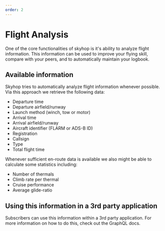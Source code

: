 ```yaml
---
order: 2
---
```


# Flight Analysis

One of the core functionalities of skyhop is it's ability to analyze flight information. This information can be used to improve your flying skill, compare with your peers, and to automatically maintain your logbook.

## Available information
Skyhop tries to automatically analyze flight information whenever possible. Via this approach we retrieve the following data:

- Departure time
- Departure airfield/runway
- Launch method (winch, tow or motor)
- Arrival time
- Arrival airfield/runway
- Aircraft identifier (FLARM or ADS-B ID)
- Registration
- Callsign
- Type
- Total flight time

Whenever sufficient en-route data is available we also might be able to calculate some statistics including:

- Number of thermals
- Climb rate per thermal
- Cruise performance
- Average glide-ratio

## Using this information in a 3rd party application
Subscribers can use this information within a 3rd party application. For more information on how to do this, check out the GraphQL docs.